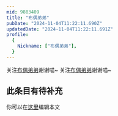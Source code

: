 ```yaml
---
mid: 9883409
title: "布偶弟弟"
pubDate: "2024-11-04T11:22:11.690Z"
updatedDate: "2024-11-04T11:22:11.691Z"
profile:
  {
    Nickname: ["布偶弟弟"],
  }
---
```


关注[布偶弟弟](https://space.bilibili.com/9883409)谢谢喵~ 关注[布偶弟弟](https://space.bilibili.com/9883409)谢谢喵~

## 此条目有待补充
你可以在[这里](https://github.com/Yuhanawa/VTuber.ICU/edit/master/src/content/v/布偶弟弟/index.md)编辑本文

